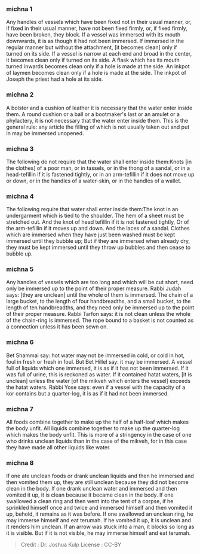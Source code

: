 
### michna 1
Any handles of vessels which have been fixed not in their usual manner, or, if fixed in their usual manner, have not been fixed firmly, or, if fixed firmly, have been broken, they block. If a vessel was immersed with its mouth downwards, it is as though it had not been immersed. If immersed in the regular manner but without the attachment, [it becomes clean] only if turned on its side. If a vessel is narrow at each end and broad in the center, it becomes clean only if turned on its side. A flask which has its mouth turned inwards becomes clean only if a hole is made at the side. An inkpot of laymen becomes clean only if a hole is made at the side. The inkpot of Joseph the priest had a hole at its side.

### michna 2
A bolster and a cushion of leather it is necessary that the water enter inside them. A round cushion or a ball or a bootmaker's last or an amulet or a phylactery, it is not necessary that the water enter inside them. This is the general rule: any article the filling of which is not usually taken out and put in may be immersed unopened.

### michna 3
The following do not require that the water shall enter inside them:Knots [in the clothes] of a poor man, or in tassels, or in the thong of a sandal, or in a head-tefillin if it is fastened tightly, or in an arm-tefillin if it does not move up or down, or in the handles of a water-skin, or in the handles of a wallet.

### michna 4
The following require that water shall enter inside them:The knot in an undergarment which is tied to the shoulder. The hem of a sheet must be stretched out. And the knot of head tefillin if it is not fastened tightly, Or of the arm-tefillin if it moves up and down. And the laces of a sandal. Clothes which are immersed when they have just been washed must be kept immersed until they bubble up; But if they are immersed when already dry, they must be kept immersed until they throw up bubbles and then cease to bubble up.

### michna 5
Any handles of vessels which are too long and which will be cut short, need only be immersed up to the point of their proper measure. Rabbi Judah says: [they are unclean] until the whole of them is immersed. The chain of a large bucket, to the length of four handbreadths, and a small bucket, to the length of ten handbreadths, and they need only be immersed up to the point of their proper measure. Rabbi Tarfon says: it is not clean unless the whole of the chain-ring is immersed. The rope bound to a basket is not counted as a connection unless it has been sewn on.

### michna 6
Bet Shammai say: hot water may not be immersed in cold, or cold in hot, foul in fresh or fresh in foul. But Bet Hillel say: it may be immersed. A vessel full of liquids which one immersed, it is as if it has not been immersed. If it was full of urine, this is reckoned as water. If it contained hatat waters, [it is unclean] unless the water [of the mikveh which enters the vessel] exceeds the hatat waters. Rabbi Yose says: even if a vessel with the capacity of a kor  contains but a quarter-log, it is as if it had not been immersed.

### michna 7
All foods combine together to make up the half of a half-loaf which makes the body unfit. All liquids combine together  to make up the quarter-log which makes the body unfit. This is more of a stringency in the case of one who drinks unclean liquids than in the case of the mikveh, for in this case they have made all other liquids like water.

### michna 8
If one ate unclean foods or drank unclean liquids and then he immersed and then vomited them up, they are still unclean because they did not become clean in the body. If one drank unclean water and immersed and then vomited it up, it is clean because it became clean in the body. If one swallowed a clean ring and then went into the tent of a corpse, if he sprinkled himself once and twice and immersed himself and then vomited it up, behold, it remains as it was before. If one swallowed an unclean ring, he may immerse himself and eat terumah. If he vomited it up, it is unclean and it renders him unclean. If an arrow was stuck into a man, it blocks so long as it is visible. But if it is not visible, he may immerse himself and eat terumah.

>Credit : Dr. Joshua Kulp
>License : CC-BY